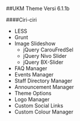 ##UKM Theme Versi 6.1.1b

####Ciri-ciri
* LESS
* Grunt
* Image Slideshow
  * jQuery CarouFredSel
  * jQuery Nivo Slider
  * jQuery BX-Slider
* FAQ Manager
* Events Manager
* Staff Directory Manager
* Announcement Manager
* Theme Options
* Logo Manager
* Custom Social Links
* Custom Colour Manager
